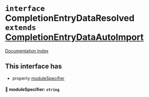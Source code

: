 # `interface` CompletionEntryDataResolved `extends` [CompletionEntryDataAutoImport](../interface.CompletionEntryDataAutoImport/README.md)

[Documentation Index](../README.md)

## This interface has

- property [moduleSpecifier](#-modulespecifier-string)


#### 📄 moduleSpecifier: `string`



